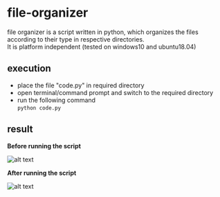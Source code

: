 # file-organizer
file organizer is a script written in python, which organizes the files according to their type in respective directories.  
It is platform independent (tested on windows10 and ubuntu18.04)

## execution 
  
- place the file "code.py" in required directory  
- open terminal/command prompt and switch to the required directory  
- run the following command  
```python code.py```
  
    
## result  

**Before running the script**  
  
![alt text](https://raw.githubusercontent.com/vikramk9852/file-organizer/master/sample%20run/before.png)

**After running the script**  
  
![alt text](https://raw.githubusercontent.com/vikramk9852/file-organizer/master/sample%20run/after.png)
